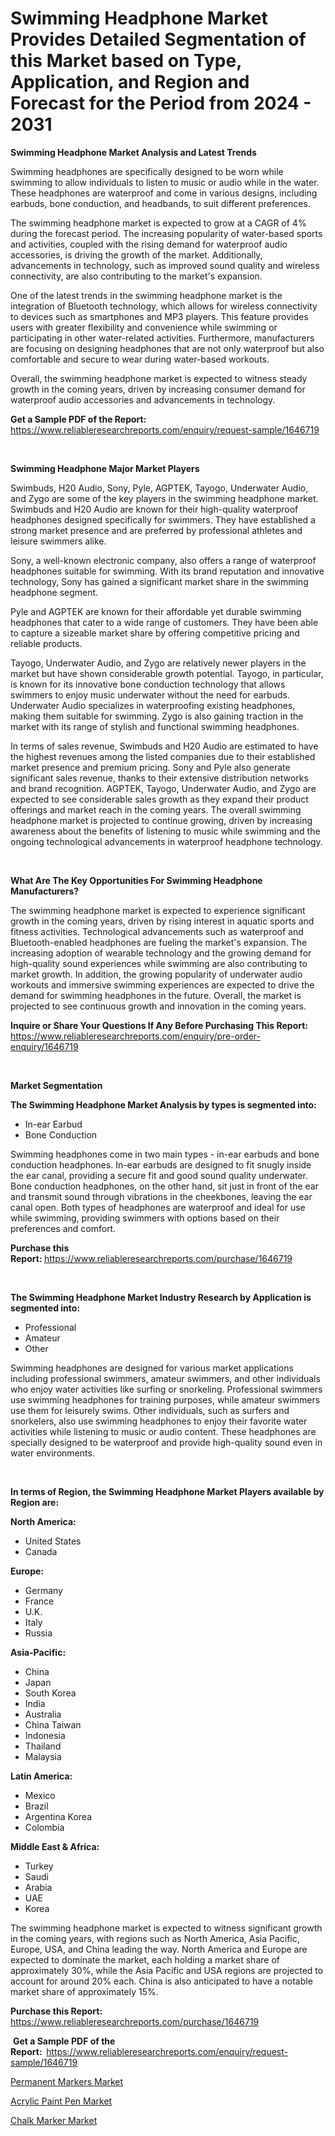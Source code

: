 <p><h1>Swimming Headphone Market Provides Detailed Segmentation of this Market based on Type, Application, and Region and Forecast for the Period from 2024 - 2031</h1></p><p><strong>Swimming Headphone Market Analysis and Latest Trends</strong></p>
<p><p>Swimming headphones are specifically designed to be worn while swimming to allow individuals to listen to music or audio while in the water. These headphones are waterproof and come in various designs, including earbuds, bone conduction, and headbands, to suit different preferences.</p><p>The swimming headphone market is expected to grow at a CAGR of 4% during the forecast period. The increasing popularity of water-based sports and activities, coupled with the rising demand for waterproof audio accessories, is driving the growth of the market. Additionally, advancements in technology, such as improved sound quality and wireless connectivity, are also contributing to the market's expansion.</p><p>One of the latest trends in the swimming headphone market is the integration of Bluetooth technology, which allows for wireless connectivity to devices such as smartphones and MP3 players. This feature provides users with greater flexibility and convenience while swimming or participating in other water-related activities. Furthermore, manufacturers are focusing on designing headphones that are not only waterproof but also comfortable and secure to wear during water-based workouts.</p><p>Overall, the swimming headphone market is expected to witness steady growth in the coming years, driven by increasing consumer demand for waterproof audio accessories and advancements in technology.</p></p>
<p><strong>Get a Sample PDF of the Report:&nbsp;</strong> <a href="https://www.reliableresearchreports.com/enquiry/request-sample/1646719">https://www.reliableresearchreports.com/enquiry/request-sample/1646719</a></p>
<p>&nbsp;</p>
<p><strong>Swimming Headphone Major Market Players</strong></p>
<p><p>Swimbuds, H20 Audio, Sony, Pyle, AGPTEK, Tayogo, Underwater Audio, and Zygo are some of the key players in the swimming headphone market. Swimbuds and H20 Audio are known for their high-quality waterproof headphones designed specifically for swimmers. They have established a strong market presence and are preferred by professional athletes and leisure swimmers alike.</p><p>Sony, a well-known electronic company, also offers a range of waterproof headphones suitable for swimming. With its brand reputation and innovative technology, Sony has gained a significant market share in the swimming headphone segment.</p><p>Pyle and AGPTEK are known for their affordable yet durable swimming headphones that cater to a wide range of customers. They have been able to capture a sizeable market share by offering competitive pricing and reliable products.</p><p>Tayogo, Underwater Audio, and Zygo are relatively newer players in the market but have shown considerable growth potential. Tayogo, in particular, is known for its innovative bone conduction technology that allows swimmers to enjoy music underwater without the need for earbuds. Underwater Audio specializes in waterproofing existing headphones, making them suitable for swimming. Zygo is also gaining traction in the market with its range of stylish and functional swimming headphones.</p><p>In terms of sales revenue, Swimbuds and H20 Audio are estimated to have the highest revenues among the listed companies due to their established market presence and premium pricing. Sony and Pyle also generate significant sales revenue, thanks to their extensive distribution networks and brand recognition. AGPTEK, Tayogo, Underwater Audio, and Zygo are expected to see considerable sales growth as they expand their product offerings and market reach in the coming years. The overall swimming headphone market is projected to continue growing, driven by increasing awareness about the benefits of listening to music while swimming and the ongoing technological advancements in waterproof headphone technology.</p></p>
<p>&nbsp;</p>
<p><strong>What Are The Key Opportunities For Swimming Headphone Manufacturers?</strong></p>
<p><p>The swimming headphone market is expected to experience significant growth in the coming years, driven by rising interest in aquatic sports and fitness activities. Technological advancements such as waterproof and Bluetooth-enabled headphones are fueling the market's expansion. The increasing adoption of wearable technology and the growing demand for high-quality sound experiences while swimming are also contributing to market growth. In addition, the growing popularity of underwater audio workouts and immersive swimming experiences are expected to drive the demand for swimming headphones in the future. Overall, the market is projected to see continuous growth and innovation in the coming years.</p></p>
<p><strong>Inquire or Share Your Questions If Any Before Purchasing This Report:</strong> <a href="https://www.reliableresearchreports.com/enquiry/pre-order-enquiry/1646719">https://www.reliableresearchreports.com/enquiry/pre-order-enquiry/1646719</a></p>
<p>&nbsp;</p>
<p><strong>Market Segmentation</strong></p>
<p><strong>The Swimming Headphone Market Analysis by types is segmented into:</strong></p>
<p><ul><li>In-ear Earbud</li><li>Bone Conduction</li></ul></p>
<p><p>Swimming headphones come in two main types - in-ear earbuds and bone conduction headphones. In-ear earbuds are designed to fit snugly inside the ear canal, providing a secure fit and good sound quality underwater. Bone conduction headphones, on the other hand, sit just in front of the ear and transmit sound through vibrations in the cheekbones, leaving the ear canal open. Both types of headphones are waterproof and ideal for use while swimming, providing swimmers with options based on their preferences and comfort.</p></p>
<p><strong>Purchase this Report:&nbsp;</strong><a href="https://www.reliableresearchreports.com/purchase/1646719">https://www.reliableresearchreports.com/purchase/1646719</a></p>
<p>&nbsp;</p>
<p><strong>The Swimming Headphone Market Industry Research by Application is segmented into:</strong></p>
<p><ul><li>Professional</li><li>Amateur</li><li>Other</li></ul></p>
<p><p>Swimming headphones are designed for various market applications including professional swimmers, amateur swimmers, and other individuals who enjoy water activities like surfing or snorkeling. Professional swimmers use swimming headphones for training purposes, while amateur swimmers use them for leisurely swims. Other individuals, such as surfers and snorkelers, also use swimming headphones to enjoy their favorite water activities while listening to music or audio content. These headphones are specially designed to be waterproof and provide high-quality sound even in water environments.</p></p>
<p>&nbsp;</p>
<p><strong>In terms of Region, the Swimming Headphone Market Players available by Region are:</strong></p>
<p>
    <p> <strong> North America: </strong>
        <ul>
            <li>United States</li>
            <li>Canada</li>
        </ul>
        </p> 
    <p> <strong> Europe: </strong>
        <ul>
            <li>Germany</li>
            <li>France</li>
            <li>U.K.</li>
            <li>Italy</li>
            <li>Russia</li>
        </ul>
        </p> 
    <p> <strong> Asia-Pacific: </strong>
        <ul>
            <li>China</li>
            <li>Japan</li>
            <li>South Korea</li>
            <li>India</li>
            <li>Australia</li>
            <li>China Taiwan</li>
            <li>Indonesia</li>
            <li>Thailand</li>
            <li>Malaysia</li>
        </ul>
        </p> 
    <p> <strong> Latin America: </strong>
        <ul>
            <li>Mexico</li>
            <li>Brazil</li>
            <li>Argentina Korea</li>
            <li>Colombia</li>
        </ul>
        </p> 
    <p> <strong> Middle East & Africa: </strong>
        <ul>
            <li>Turkey</li>
            <li>Saudi</li>
            <li>Arabia</li>
            <li>UAE</li>
            <li>Korea</li>
        </ul>
    </p>
    </p>
<p><p>The swimming headphone market is expected to witness significant growth in the coming years, with regions such as North America, Asia Pacific, Europe, USA, and China leading the way. North America and Europe are expected to dominate the market, each holding a market share of approximately 30%, while the Asia Pacific and USA regions are projected to account for around 20% each. China is also anticipated to have a notable market share of approximately 15%.</p></p>
<p><strong>Purchase this Report: </strong><a href="https://www.reliableresearchreports.com/purchase/1646719">https://www.reliableresearchreports.com/purchase/1646719</a></p>
<p>&nbsp;<strong>Get a Sample PDF of the Report:&nbsp;&nbsp;</strong><a href="https://www.reliableresearchreports.com/enquiry/request-sample/1646719">https://www.reliableresearchreports.com/enquiry/request-sample/1646719</a></p>
<p><strong></strong></p>
<p><p><a href="https://github.com/nathandecarvalho/Market-Research-Report-List-2/blob/main/permanent-markers-market.md">Permanent Markers Market</a></p><p><a href="https://github.com/kosella/Market-Research-Report-List-2/blob/main/acrylic-paint-pen-market.md">Acrylic Paint Pen Market</a></p><p><a href="https://github.com/kufem1/Market-Research-Report-List-1/blob/main/chalk-marker-market.md">Chalk Marker Market</a></p></p>